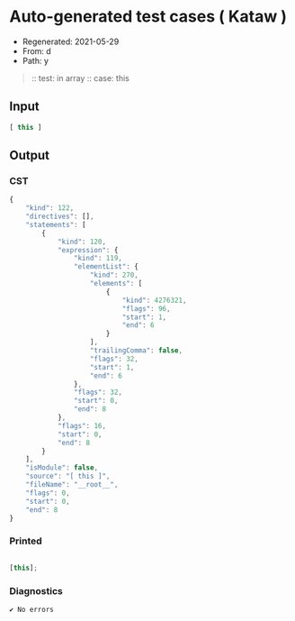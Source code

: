 # Auto-generated test cases ( Kataw )
- Regenerated: 2021-05-29
- From: d
- Path: y
> :: test: in array
> :: case: this
## Input

`````js
[ this ]
`````
## Output

### CST

```javascript
{
    "kind": 122,
    "directives": [],
    "statements": [
        {
            "kind": 120,
            "expression": {
                "kind": 119,
                "elementList": {
                    "kind": 270,
                    "elements": [
                        {
                            "kind": 4276321,
                            "flags": 96,
                            "start": 1,
                            "end": 6
                        }
                    ],
                    "trailingComma": false,
                    "flags": 32,
                    "start": 1,
                    "end": 6
                },
                "flags": 32,
                "start": 0,
                "end": 8
            },
            "flags": 16,
            "start": 0,
            "end": 8
        }
    ],
    "isModule": false,
    "source": "[ this ]",
    "fileName": "__root__",
    "flags": 0,
    "start": 0,
    "end": 8
}
```

### Printed

```javascript

[this];
```

### Diagnostics

```javascript
✔ No errors
```

